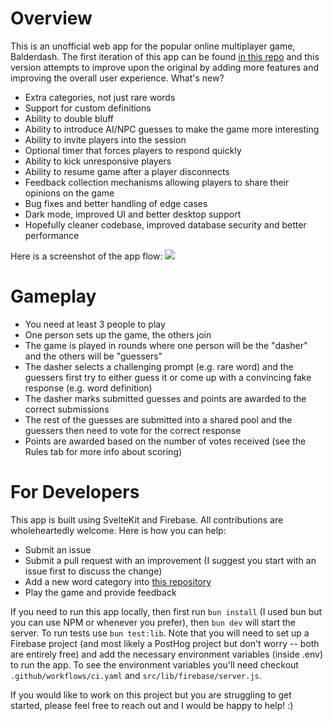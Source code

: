 # Overview

This is an unofficial web app for the popular online multiplayer game, Balderdash. The first iteration of this app can be found [in this repo](https://github.com/ivan-rivera/balderdash-next/tree/main) and this version attempts to improve upon the original by adding more features and improving the overall user experience. What's new?

- Extra categories, not just rare words
- Support for custom definitions
- Ability to double bluff
- Ability to introduce AI/NPC guesses to make the game more interesting
- Ability to invite players into the session
- Optional timer that forces players to respond quickly
- Ability to kick unresponsive players
- Ability to resume game after a player disconnects
- Feedback collection mechanisms allowing players to share their opinions on the game
- Bug fixes and better handling of edge cases
- Dark mode, improved UI and better desktop support
- Hopefully cleaner codebase, improved database security and better performance

Here is a screenshot of the app flow:
![](static/game.png)

# Gameplay

- You need at least 3 people to play
- One person sets up the game, the others join
- The game is played in rounds where one person will be the "dasher" and the others will be "guessers"
- The dasher selects a challenging prompt (e.g. rare word) and the guessers first try to either guess it or come up with a convincing fake response (e.g. word definition)
- The dasher marks submitted guesses and points are awarded to the correct submissions
- The rest of the guesses are submitted into a shared pool and the guessers then need to vote for the correct response
- Points are awarded based on the number of votes received (see the Rules tab for more info about scoring)

# For Developers

This app is built using SvelteKit and Firebase. All contributions are wholeheartedly welcome. Here is how you can help:

- Submit an issue
- Submit a pull request with an improvement (I suggest you start with an issue first to discuss the change)
- Add a new word category into [this repository](https://github.com/ivan-rivera/balderdash-data)
- Play the game and provide feedback

If you need to run this app locally, then first run `bun install` (I used bun but you can use NPM or whenever you prefer), then `bun dev` will start the server. To run tests use `bun test:lib`. Note that you will need to set up a Firebase project (and most likely a PostHog project but don't worry -- both are entirely free) and add the necessary environment variables (inside .env) to run the app. To see the environment variables you'll need checkout `.github/workflows/ci.yaml` and `src/lib/firebase/server.js`.

If you would like to work on this project but you are struggling to get started, please feel free to reach out and I would be happy to help! :)
